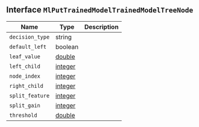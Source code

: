 ## Interface `MlPutTrainedModelTrainedModelTreeNode`

| Name | Type | Description |
| - | - | - |
| `decision_type` | string | &nbsp; |
| `default_left` | boolean | &nbsp; |
| `leaf_value` | [double](./double.md) | &nbsp; |
| `left_child` | [integer](./integer.md) | &nbsp; |
| `node_index` | [integer](./integer.md) | &nbsp; |
| `right_child` | [integer](./integer.md) | &nbsp; |
| `split_feature` | [integer](./integer.md) | &nbsp; |
| `split_gain` | [integer](./integer.md) | &nbsp; |
| `threshold` | [double](./double.md) | &nbsp; |
